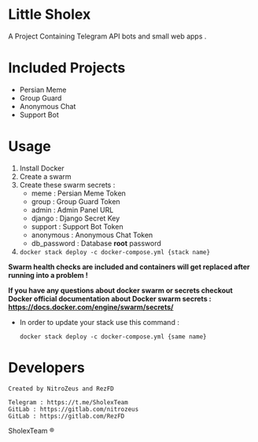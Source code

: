 # Little Sholex
A Project Containing Telegram API bots and small web apps .
# Included Projects
- Persian Meme
- Group Guard
- Anonymous Chat
- Support Bot
# Usage
1. Install Docker
2. Create a swarm
3. Create these swarm secrets : 
    - meme : Persian Meme Token
    - group : Group Guard Token
    - admin : Admin Panel URL
    - django : Django Secret Key
    - support : Support Bot Token
    - anonymous : Anonymous Chat Token
    - db_password : Database **root** password
3. `docker stack deploy -c docker-compose.yml {stack name}`

**Swarm health checks are included and containers will get replaced after running into a problem !**

**If you have any questions about docker swarm or secrets checkout Docker official documentation about
Docker swarm secrets : https://docs.docker.com/engine/swarm/secrets/**
- In order to update your stack use this command :

    `docker stack deploy -c docker-compose.yml {same name}`
# Developers
    Created by NitroZeus and RezFD
    
    Telegram : https://t.me/SholexTeam
    GitLab : https://gitlab.com/nitrozeus
    GitLab : https://gitlab.com/RezFD

SholexTeam &reg;